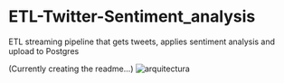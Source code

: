 # ETL-Twitter-Sentiment_analysis
ETL streaming pipeline that gets tweets, applies sentiment analysis and upload to Postgres

(Currently creating the readme...)
![arquitectura](https://user-images.githubusercontent.com/99673961/200927798-35b73215-f8bb-44e0-a2ba-3b74ceb8d50e.png)

